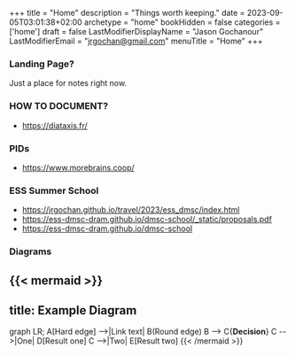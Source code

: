 +++
title = "Home"
description = "Things worth keeping."
date = 2023-09-05T03:01:38+02:00
archetype = "home"
bookHidden = false
categories = ['home']
draft = false
LastModifierDisplayName = "Jason Gochanour"
LastModifierEmail = "jrgochan@gmail.com"
menuTitle = "Home"
+++

### Landing Page?

Just a place for notes right now.

### HOW TO DOCUMENT?
- https://diataxis.fr/

### PIDs

- https://www.morebrains.coop/

### ESS Summer School

- https://jrgochan.github.io/travel/2023/ess_dmsc/index.html
- https://ess-dmsc-dram.github.io/dmsc-school/_static/proposals.pdf
- https://ess-dmsc-dram.github.io/dmsc-school

### Diagrams

{{< mermaid >}}
---
title: Example Diagram
---
graph LR;
    A[Hard edge] -->|Link text| B(Round edge)
    B --> C{<strong>Decision</strong>}
    C -->|One| D[Result one]
    C -->|Two| E[Result two]
{{< /mermaid >}}